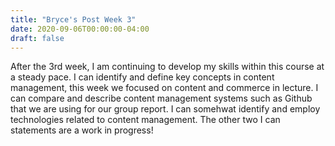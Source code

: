 ```yaml
---
title: "Bryce's Post Week 3"
date: 2020-09-06T00:00:00-04:00
draft: false
---
```


After the 3rd week, I am continuing to develop my skills within this course at a steady pace. I can identify and define key concepts in content management, this week we focused on content and commerce in lecture. I can compare and describe content management systems such as Github that we are using for our group report. I can somehwat identify and employ technologies related to content management. The other two I can statements are a work in progress!
